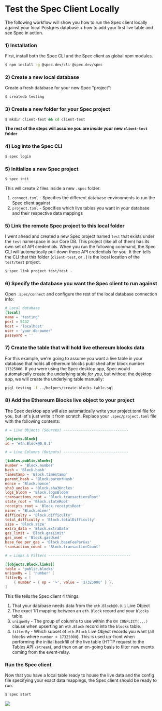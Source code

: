 # Test the Spec Client Locally

The following workflow will show you how to run the Spec client locally against your local Postgres database + how to add your first live table and see Spec in action.

### 1) Installation

First, install both the Spec CLI and the Spec client as global npm modules.

```bash
$ npm install -g @spec.dev/cli @spec.dev/spec
```
### 2) Create a new local database

Create a fresh database for your new Spec "project":

```bash
$ createdb testing
```

### 3) Create a new folder for your Spec project

```bash
$ mkdir client-test && cd client-test
```

**The rest of the steps will assume you are *inside* your new `client-test` folder**

### 4) Log into the Spec CLI

```bash
$ spec login
```

### 5) Initialize a new Spec project

```bash
$ spec init
```

This will create 2 files inside a new `.spec` folder:
1) `connect.toml` - Specifies the different database environments to run the Spec client against
2) `project.toml` - Specifies which live tables you want in your database and their respective data mappings

### 5) Link the remote Spec project to this local folder

I went ahead and created a new Spec project named `test` that exists under the `test` namespace in our Core DB. This project (like all of them) has its own set of API credentials. When you run the following command, the Spec CLI will automatically pull down those API credentials for you. It then tells the CLI that this folder (`client-test`, or `.`) is the local location of the `test/test` project.

```bash
$ spec link project test/test .
```

### 6) Specify the database you want the Spec client to run against

Open `.spec/connect` and configure the rest of the local database connection info:

```toml
# Local database
[local]
name = 'testing'
port = 5432
host = 'localhost'
user = 'your-db-owner'
password = ''
```

### 7) Create the table that will hold live ethereum blocks data

For this example, we're going to assume you want a live table in your database that holds all ethereum blocks published after block number `17325000`. If you were using the Spec desktop app, Spec would automatically create the underlying table *for you*, but without the desktop app, we will create the underlying table manually:

```bash
psql testing -f ../helpers/create-blocks-table.sql
```

### 8) Add the Ethereum Blocks live object to your project

The Spec desktop app will also automatically write your project.toml file for you, but let's just write it from scratch. Replace your `.spec/project.toml` file with the following contents:

```toml
# = Live Objects (Sources) ------------------------------

[objects.Block]
id = 'eth.Block@0.0.1'

# = Live Columns (Outputs) ------------------------------

[tables.public.blocks]
number = 'Block.number'
hash = 'Block.hash'
timestamp = 'Block.timestamp'
parent_hash = 'Block.parentHash'
nonce = 'Block.nonce'
sha3_uncles = 'Block.sha3Uncles'
logs_bloom = 'Block.logsBloom'
transactions_root = 'Block.transactionsRoot'
state_root = 'Block.stateRoot'
receipts_root = 'Block.receiptsRoot'
miner = 'Block.miner'
difficulty = 'Block.difficulty'
total_difficulty = 'Block.totalDifficulty'
size = 'Block.size'
extra_data = 'Block.extraData'
gas_limit = 'Block.gasLimit'
gas_used = 'Block.gasUsed'
base_fee_per_gas = 'Block.baseFeePerGas'
transaction_count = 'Block.transactionCount'

# = Links & Filters --------------------------------------

[[objects.Block.links]]
table = 'public.blocks'
uniqueBy = [ 'number' ]
filterBy = [
	{ number = { op = '>', value = '17325000' } },
]
```

This file tells the Spec client 4 things:<br>
1) That your database needs data from the `eth.Block@0.0.1` Live Object
2) The exact 1:1 mapping between an `eth.Block` record and your `blocks` table
3) `uniqueBy` - The group of columns to use within the `ON CONFLICT(...)` clause when upserting an `eth.Block` record into the `blocks` table.
4) `filterBy` - Which subset of `eth.Block` Live Object records you want (all blocks where `number > 17325000`). This is used up-front when performing the initial backfill of the live table (HTTP request to the Tables API `/stream`), and then on an on-going basis to filter new events coming from the event-relay.

### Run the Spec client

Now that you have a local table ready to house the live data and the config file specifying your exact data mappings, the Spec client should be ready to run.

```bash
$ spec start
```

![](https://vhs.charm.sh/vhs-4BaqGeP0TSjJTkTbrnpU7C.gif)